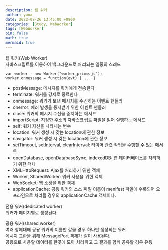 ```yaml
---
description: 웹 워커
author: yuna
date: 2022-08-26 13:45:00 +0900
categories: [Study, WebWorker]
tags: [WebWorker]
pin: false
math: true
mermaid: true
---
```



웹 워커(Web Worker)  
자바스크립트를 이용하여 백그라운드로 처리되는 일종의 스레드  
```
var worker - new Worker("worker_prime.js");
worker.onmessage = function(evt) { ... }
```
- postMessage: 메시지를 워커에게 전송한다
- terminate: 워커를 강제로 종료한다
- onmessage: 워커가 보낸 메시지를 수신하는 이벤트 핸들러
- onerror: 에러 발생을 통지받기 위한 이벤트 핸들러
- close: 워커의 메시지 수신을 중지하는 메서드
- importScript: 지정한 주소의 자바스크립트 파일을 읽어 실행하는 메서드
- self: 워커 자신을 나타내는 변수
- location: 워커 생성 시 갖는 location에 관한 정보
- navigator: 워커 생성 시 갖는 location에 관한 정보
- setTimeout, setInterval, clearInterval: 타이머 관련 작업을 수행할 수 있는 메서드
- openDatabase, openDatabaseSync, indexedDB: 웹 데이터베이스를 처리하기 위한 객체
- XMLHttpRequest: Ajax를 처리하기 위한 객체
- Worker, SharedWorker: 워커 사용을 위한 객체
- WebSocket: 웹 소켓을 위한 객체
- applicationCache: 공용 워커의 소스 파일 이름이 menifest 파일에 수록되어 오프라인으로 처리될 경우의 applicationCache 객체이다.


전용 워커(dedicated worker)  
워커가 페이지별로 생성된다.  

공용 워커(shared worker)  
여러 창에대해 공용 워커의 이름만 같을 경우 하나만 생성되는 워커  
메시지 교환을 위해 MessagePort 객체가 같이 사용된다.  
공용으로 사용할 데이터를 한곳에 모아 처리하고 그 결과를 함께 공유할 경우 유용  